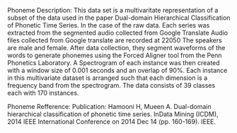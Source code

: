 Phoneme Description:
This data set is a multivaritate representation of a subset of the data used in the paper Dual-domain Hierarchical Classification of Phonetic Time Series. 
In the case of the raw data.
Each series was extracted from the segmented audio collected from Google Translate
Audio files collected from Google translate are recorded at 22050
The speakers are male and female.
After data collection, they segment waveforms of the words to generate phonemes using the Forced Aligner tool from the Penn Phonetics Laboratory.
A Spectrogram of each instance was then created with a window size of 0.001 seconds and an overlap of 90%.
Each instance in this multivariate dataset is arranged such that each dimension is a frequency band from the spectrogram.
The data consists of 39 classes each with 170 instances. 

Phoneme Refference:
Publication: Hamooni H, Mueen A. Dual-domain hierarchical classification of phonetic time series. InData Mining (ICDM), 2014 IEEE International Conference on 2014 Dec 14 (pp. 160-169). IEEE.
